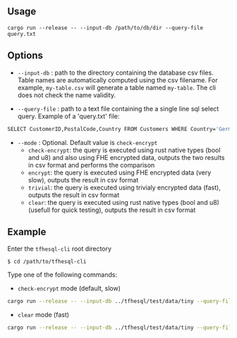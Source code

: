 
## Usage

```
cargo run --release -- --input-db /path/to/db/dir --query-file query.txt
```

## Options

- ``--input-db`` : path to the directory containing the database csv files. 
Table names are automatically computed using the csv filename. For example, ``my-table.csv``
will generate a table named ``my-table``. The cli does not check the name validity.

- ``--query-file`` : path to a text file containing the a single line sql select query. Example of a 'query.txt' file:

```bash
SELECT CustomerID,PostalCode,Country FROM Customers WHERE Country='Germany'
```
- ``--mode`` : Optional. Default value is ``check-encrypt``
    - ``check-encrypt``: the query is executed using rust native types (bool and u8) and also using FHE encrypted data, outputs the two results in csv format and performs the comparison
    - ``encrypt``: the query is executed using FHE encrypted data (very slow), outputs the result in csv format
    - ``trivial``: the query is executed using trivialy encrypted data (fast), outputs the result in csv format
    - ``clear``: the query is executed using rust native types (bool and u8) (usefull for quick testing), outputs the result in csv format

## Example

Enter the ``tfhesql-cli`` root directory
```
$ cd /path/to/tfhesql-cli
```

Type one of the following commands:

- ``check-encrypt`` mode (default, slow)
```bash
cargo run --release -- --input-db ../tfhesql/test/data/tiny --query-file ../tfhesql/test/queries/query-eq.txt 
```

- ``clear`` mode (fast)
```bash
cargo run --release -- --input-db ../tfhesql/test/data/tiny --query-file ../tfhesql/test/queries/query-eq.txt --mode clear 
```

